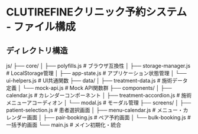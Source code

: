 # CLUTIREFINEクリニック予約システム - ファイル構成

## ディレクトリ構造
js/
├── core/
│   ├── polyfills.js          # ブラウザ互換性
│   ├── storage-manager.js    # LocalStorage管理
│   ├── app-state.js         # アプリケーション状態管理
│   └── ui-helpers.js        # UI共通関数
├── data/
│   ├── treatment-data.js    # 施術データ定義
│   └── mock-api.js          # Mock API関数群
├── components/
│   ├── calendar.js          # カレンダーコンポーネント
│   ├── treatment-accordion.js # 施術メニューアコーディオン
│   └── modal.js             # モーダル管理
├── screens/
│   ├── patient-selection.js # 患者選択画面
│   ├── menu-calendar.js     # メニュー・カレンダー画面
│   ├── pair-booking.js      # ペア予約画面
│   └── bulk-booking.js      # 一括予約画面
└── main.js                  # メイン初期化・統合